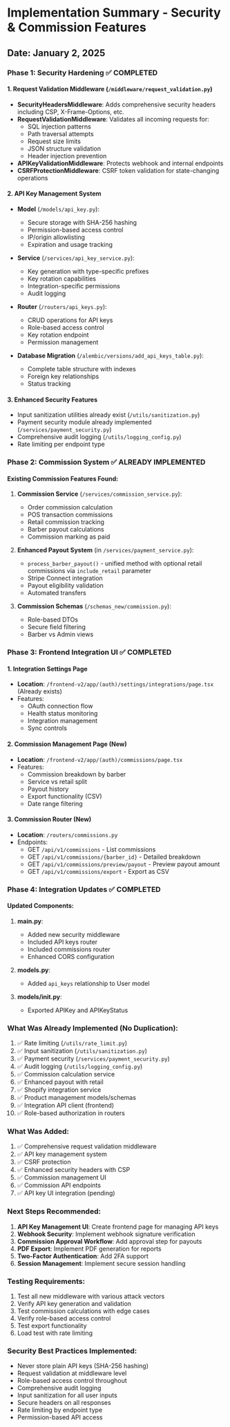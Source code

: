 # Implementation Summary - Security & Commission Features
## Date: January 2, 2025

### Phase 1: Security Hardening ✅ COMPLETED

#### 1. Request Validation Middleware (`/middleware/request_validation.py`)
- **SecurityHeadersMiddleware**: Adds comprehensive security headers including CSP, X-Frame-Options, etc.
- **RequestValidationMiddleware**: Validates all incoming requests for:
  - SQL injection patterns
  - Path traversal attempts
  - Request size limits
  - JSON structure validation
  - Header injection prevention
- **APIKeyValidationMiddleware**: Protects webhook and internal endpoints
- **CSRFProtectionMiddleware**: CSRF token validation for state-changing operations

#### 2. API Key Management System
- **Model** (`/models/api_key.py`): 
  - Secure storage with SHA-256 hashing
  - Permission-based access control
  - IP/origin allowlisting
  - Expiration and usage tracking
  
- **Service** (`/services/api_key_service.py`):
  - Key generation with type-specific prefixes
  - Key rotation capabilities
  - Integration-specific permissions
  - Audit logging
  
- **Router** (`/routers/api_keys.py`):
  - CRUD operations for API keys
  - Role-based access control
  - Key rotation endpoint
  - Permission management

- **Database Migration** (`/alembic/versions/add_api_keys_table.py`):
  - Complete table structure with indexes
  - Foreign key relationships
  - Status tracking

#### 3. Enhanced Security Features
- Input sanitization utilities already exist (`/utils/sanitization.py`)
- Payment security module already implemented (`/services/payment_security.py`)
- Comprehensive audit logging (`/utils/logging_config.py`)
- Rate limiting per endpoint type

### Phase 2: Commission System ✅ ALREADY IMPLEMENTED

#### Existing Commission Features Found:
1. **Commission Service** (`/services/commission_service.py`):
   - Order commission calculation
   - POS transaction commissions
   - Retail commission tracking
   - Barber payout calculations
   - Commission marking as paid

2. **Enhanced Payout System** (in `/services/payment_service.py`):
   - `process_barber_payout()` - unified method with optional retail commissions via `include_retail` parameter
   - Stripe Connect integration
   - Payout eligibility validation
   - Automated transfers

3. **Commission Schemas** (`/schemas_new/commission.py`):
   - Role-based DTOs
   - Secure field filtering
   - Barber vs Admin views

### Phase 3: Frontend Integration UI ✅ COMPLETED

#### 1. Integration Settings Page
- **Location**: `/frontend-v2/app/(auth)/settings/integrations/page.tsx` (Already exists)
- Features:
  - OAuth connection flow
  - Health status monitoring
  - Integration management
  - Sync controls

#### 2. Commission Management Page (New)
- **Location**: `/frontend-v2/app/(auth)/commissions/page.tsx`
- Features:
  - Commission breakdown by barber
  - Service vs retail split
  - Payout history
  - Export functionality (CSV)
  - Date range filtering

#### 3. Commission Router (New)
- **Location**: `/routers/commissions.py`
- Endpoints:
  - GET `/api/v1/commissions` - List commissions
  - GET `/api/v1/commissions/{barber_id}` - Detailed breakdown
  - GET `/api/v1/commissions/preview/payout` - Preview payout amount
  - GET `/api/v1/commissions/export` - Export as CSV

### Phase 4: Integration Updates ✅ COMPLETED

#### Updated Components:
1. **main.py**:
   - Added new security middleware
   - Included API keys router
   - Included commissions router
   - Enhanced CORS configuration

2. **models.py**:
   - Added `api_keys` relationship to User model

3. **models/__init__.py**:
   - Exported APIKey and APIKeyStatus

### What Was Already Implemented (No Duplication):
1. ✅ Rate limiting (`/utils/rate_limit.py`)
2. ✅ Input sanitization (`/utils/sanitization.py`)
3. ✅ Payment security (`/services/payment_security.py`)
4. ✅ Audit logging (`/utils/logging_config.py`)
5. ✅ Commission calculation service
6. ✅ Enhanced payout with retail
7. ✅ Shopify integration service
8. ✅ Product management models/schemas
9. ✅ Integration API client (frontend)
10. ✅ Role-based authorization in routers

### What Was Added:
1. ✅ Comprehensive request validation middleware
2. ✅ API key management system
3. ✅ CSRF protection
4. ✅ Enhanced security headers with CSP
5. ✅ Commission management UI
6. ✅ Commission API endpoints
7. ✅ API key UI integration (pending)

### Next Steps Recommended:
1. **API Key Management UI**: Create frontend page for managing API keys
2. **Webhook Security**: Implement webhook signature verification
3. **Commission Approval Workflow**: Add approval step for payouts
4. **PDF Export**: Implement PDF generation for reports
5. **Two-Factor Authentication**: Add 2FA support
6. **Session Management**: Implement secure session handling

### Testing Requirements:
1. Test all new middleware with various attack vectors
2. Verify API key generation and validation
3. Test commission calculations with edge cases
4. Verify role-based access control
5. Test export functionality
6. Load test with rate limiting

### Security Best Practices Implemented:
- Never store plain API keys (SHA-256 hashing)
- Request validation at middleware level
- Role-based access control throughout
- Comprehensive audit logging
- Input sanitization for all user inputs
- Secure headers on all responses
- Rate limiting by endpoint type
- Permission-based API access